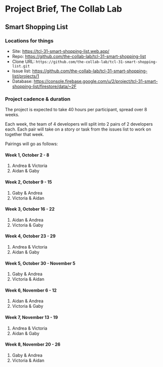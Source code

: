 # Project Brief, The Collab Lab

## Smart Shopping List

### Locations for things

- Site: https://tcl-31-smart-shopping-list.web.app/
- Repo: https://github.com/the-collab-lab/tcl-31-smart-shopping-list
- Clone URL: `https://github.com/the-collab-lab/tcl-31-smart-shopping-list.git`
- Issue list: https://github.com/the-collab-lab/tcl-31-smart-shopping-list/projects/1
- Database: https://console.firebase.google.com/u/2/project/tcl-31-smart-shopping-list/firestore/data/~2F

### Project cadence & duration

The project is expected to take 40 hours per participant, spread over 8 weeks.

Each week, the team of 4 developers will split into 2 pairs of 2 developers each. Each pair will take on a story or task from the issues list to work on together that week.

Pairings will go as follows:

#### Week 1, October 2 - 8

1. Andrea & Victoria
2. Aidan & Gaby

#### Week 2, October 9 - 15

1. Gaby & Andrea
2. Victoria & Aidan

#### Week 3, October 16 - 22

1. Aidan & Andrea
2. Victoria & Gaby

#### Week 4, October 23 - 29

1. Andrea & Victoria
2. Aidan & Gaby

#### Week 5, October 30 - November 5

1. Gaby & Andrea
2. Victoria & Aidan

#### Week 6, November 6 - 12

1. Aidan & Andrea
2. Victoria & Gaby

#### Week 7, November 13 - 19

1. Andrea & Victoria
2. Aidan & Gaby

#### Week 8, November 20 - 26

1. Gaby & Andrea
2. Victoria & Aidan
